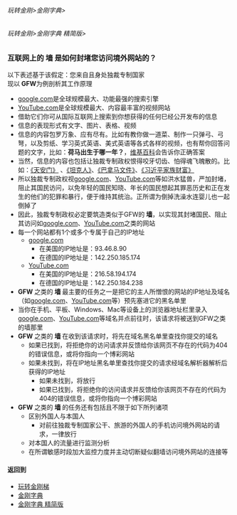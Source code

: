 ###### 玩转金刚>金刚字典>
###### 玩转金刚>金刚字典 精简版>
### 互联网上的 墙 是如何封堵您访问境外网站的？
以下表述基于该假定：您来自且身处独裁专制国家<br>
现以<strong> GFW</strong>为例剖析其工作原理
- [google.com](https://www.google.com/)是全球规模最大、功能最强的搜索引擎
- [YouTube.com](https://m.youtube.com/)是全球规模最大、内容最丰富的视频网站
- 借助它们你可从国际互联网上搜索到你想获得的任何巳经公开发布的信息
- 信息的表现形式有文字、图片、表格、视频
- 信息的内容包罗万象、应有尽有。比如有教你做一道菜、制作一只弹弓、弓弩，以及剪纸、学习英式英语、美式英语等各式各样的视频，也有帮你回答问题的文字，比如：<Strong>荷马出生于哪一年？</Strong>，[维基百科](https://zh.m.wikipedia.org/wiki/Wikipedia:%E9%A6%96%E9%A1%B5)会告诉你正确答案
- 当然，信息的内容也包括让独裁专制政权恨得咬牙切齿、怕得魂飞魄散的。比如：[《天安门》](https://youtu.be/uyauJ34d2K0) 、[《坦克人》](https://youtu.be/fHMZmthg-Vk)、[《巴拿马文件》](https://youtu.be/YMMP6kt2J9g)、[《习近平家族财富》](https://youtu.be/s__XuLalzy4)
- 所以独裁专制政权视[google.com](https://www.google.com/)、[YouTube.com](https://m.youtube.com/)等如洪水猛兽，严加封堵，阻止其国民访问，以免年轻的国民知晓、年长的国民想起其罪恶历史和正在发生的他们的犯罪和暴行，便于维持其统治。正所谓为倒掉洗澡水连婴儿也一起倒掉了
- 因此，独裁专制政权必定要筑造类似于GFW的<Strong> 墙</Strong>，以实现其封堵国民、阻止其访问如[google.com](https://www.google.com/)、[YouTube.com](https://m.youtube.com/)之类的网站
- 每一个网站都有1个或多个专属于自己的IP地址
  - [google.com](https://www.google.com/)
    - 在美国的IP地址是：93.46.8.90
    - 在德国的IP地址是：142.250.185.174
  - [YouTube.com](https://m.youtube.com/)
    - 在美国的IP地址是：216.58.194.174
    - 在德国的IP地址是：142.250.184.238
- <Strong> GFW </Strong>之类的<Strong> 墙 </Strong>最主要的任务之一是把它的主人所憎恨的网站的IP地址及域名（如[google.com](https://www.google.com/)、[YouTube.com](https://m.youtube.com/)等）预先塞进它的黑名单里
- 当你在手机、平板、Windows、Mac等设备上的浏览器地址栏里录入[google.com](https://www.google.com/)、[YouTube.com](https://m.youtube.com/)等域名并点前往时，该请求将被送到GFW之类的墙那里
- <Strong> GFW </Strong>之类的<Strong> 墙 </Strong>在收到该请求时，将先在域名黑名单里查找你提交的域名
  - 如果已找到，将拒绝你的访问请求并反馈给你该网页不存在的代码为404的错误信息，或将你指向一个博彩网站
  - 如果未找到，将在IP地址黑名单里查找你提交的请求经域名解析器解析后获得的IP地址
    - 如果未找到，将放行
    - 如果已找到，将拒绝你的访问请求并反馈给你该网页不存在的代码为404的错误信息，或将你指向一个博彩网站
- <Strong> GFW </Strong>之类的<Strong> 墙 </Strong>的任务还有包括且不限于如下所列诸项
  - 区别外国人与本国人
    - 对前往独裁专制国家公干、旅游的外国人的手机访问境外网站的请求，一律放行
  - 对本国人的流量进行监测分析
  - 在所谓敏感时段加大监控力度并主动切断疑似翻墙访问境外网站的连接等
#### 返回到
- [玩转金刚梯](https://github.com/a2zitpro/web/blob/master/LadderFree/A.md)
- [金刚字典](https://github.com/a2zitpro/web/blob/master/LadderFree/kkDictionary/KKDictionary.md)
- [金刚字典 精简版](https://github.com/a2zitpro/web/blob/master/LadderFree/kkDictionary/KKDictionaryShortVersion.md)


